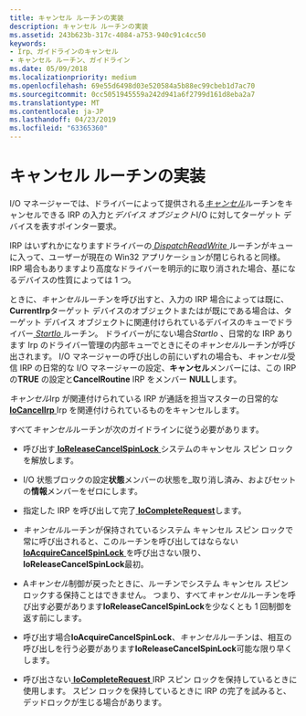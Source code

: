 ```yaml
---
title: キャンセル ルーチンの実装
description: キャンセル ルーチンの実装
ms.assetid: 243b623b-317c-4084-a753-940c91c4cc50
keywords:
- Irp、ガイドラインのキャンセル
- キャンセル ルーチン、ガイドライン
ms.date: 05/09/2018
ms.localizationpriority: medium
ms.openlocfilehash: 69e55d6498d03e520584a5b88ec99cbeb1d7ac70
ms.sourcegitcommit: 0cc5051945559a242d941a6f2799d161d8eba2a7
ms.translationtype: MT
ms.contentlocale: ja-JP
ms.lasthandoff: 04/23/2019
ms.locfileid: "63365360"
---
```

# <a name="implementing-a-cancel-routine"></a>キャンセル ルーチンの実装





I/O マネージャーでは、ドライバーによって提供される[*キャンセル*](https://msdn.microsoft.com/library/windows/hardware/ff540742)ルーチンをキャンセルできる IRP の入力と*デバイス オブジェクト*I/O に対してターゲット デバイスを表すポインター要求。

IRP はいずれかになりますドライバーの[ *DispatchReadWrite* ](https://docs.microsoft.com/windows-hardware/drivers/ddi/content/wdm/nc-wdm-driver_dispatch)ルーチンがキューに入って、ユーザーが現在の Win32 アプリケーションが閉じられると同様。 IRP 場合もありますより高度なドライバーを明示的に取り消された場合、基になるデバイスの性質によっては 1 つ。

ときに、*キャンセル*ルーチンを呼び出すと、入力の IRP 場合によっては既に、 **CurrentIrp**ターゲット デバイスのオブジェクトまたはが既にである場合は、ターゲット デバイス オブジェクトに関連付けられているデバイスのキューでドライバー[ *StartIo* ](https://msdn.microsoft.com/library/windows/hardware/ff563858)ルーチン。 ドライバーがにない場合*StartIo* 、日常的な IRP あります Irp のドライバー管理の内部キューでときにその*キャンセル*ルーチンが呼び出されます。 I/O マネージャーの呼び出しの前にいずれの場合も、*キャンセル*受信 IRP の日常的な I/O マネージャーの設定、**キャンセル**メンバーには、この IRP の**TRUE** の設定と**CancelRoutine** IRP をメンバー **NULL**します。

*キャンセル*Irp が関連付けられている IRP が通話を担当マスターの日常的な[ **IoCancelIrp** ](https://msdn.microsoft.com/library/windows/hardware/ff548338) Irp を関連付けられているものをキャンセルします。

すべて*キャンセル*ルーチンが次のガイドラインに従う必要があります。

-   呼び出す[ **IoReleaseCancelSpinLock** ](https://msdn.microsoft.com/library/windows/hardware/ff549550)システムのキャンセル スピン ロックを解放します。

-   I/O 状態ブロックの設定**状態**メンバーの状態を\_取り消し済み、およびセットの**情報**メンバーをゼロにします。

-   指定した IRP を呼び出して完了[ **IoCompleteRequest**](https://msdn.microsoft.com/library/windows/hardware/ff548343)します。

-   *キャンセル*ルーチンが保持されているシステム キャンセル スピン ロックで常に呼び出されると、このルーチンを呼び出してはならない[ **IoAcquireCancelSpinLock** ](https://msdn.microsoft.com/library/windows/hardware/ff548196) を呼び出さない限り、**IoReleaseCancelSpinLock**最初。

-   A*キャンセル*制御が戻ったときに、ルーチンでシステム キャンセル スピン ロックする保持ことはできません。 つまり、すべて*キャンセル*ルーチンを呼び出す必要があります**IoReleaseCancelSpinLock**を少なくとも 1 回制御を返す前にします。

-   呼び出す場合**IoAcquireCancelSpinLock**、*キャンセル*ルーチンは、相互の呼び出しを行う必要があります**IoReleaseCancelSpinLock**可能な限り早くします。

-   呼び出さない[ **IoCompleteRequest** ](https://msdn.microsoft.com/library/windows/hardware/ff548343) IRP スピン ロックを保持しているときに使用します。 スピン ロックを保持しているときに IRP の完了を試みると、デッドロックが生じる場合があります。


 

 




